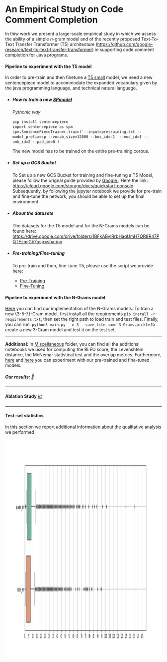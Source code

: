 # An Empirical Study on Code Comment Completion

In thiw work we present a large-scale empirical study in which we assess the ability of a simple *n*-gram model and of the recently proposed Text-To-Text Transfer Transformer (T5) architecture (https://github.com/google-research/text-to-text-transfer-transformer) in supporting code comment completion for Java programs.


#### Pipeline to experiment with the T5 model

In order to pre-train and then finetune a [T5 small](https://github.com/google-research/text-to-text-transfer-transformer) model, we need a new sentencepiece model to accommodate the expanded vocabulary given by the java programming language, and technical natural language.



*  ##### How to train a new <a href='https://github.com/google/sentencepiece/blob/master/python/README.md'>SPmodel</a>

    *Pythonic way*

    ```
    pip install sentencepiece
    import sentencepiece as spm
    spm.SentencePieceTrainer.train('--input=pretraining.txt --model_prefix=sp --vocab_size=32000 --bos_id=-1  --eos_id=1 --unk_id=2 --pad_id=0') 
    ```
    The new model has to be trained on the entire pre-training corpus.

* ##### Set up a GCS Bucket
    To Set up a new GCS Bucket for training and fine-tuning a T5 Model, please follow the orignal guide provided by <a href='https://www.google.com'> Google </a>. 
    Here the link: https://cloud.google.com/storage/docs/quickstart-console
    Subsequently, by following the jupyter notebook we provide for pre-train and fine-tune the network, you should be able to set up the final environment.

* ##### About the datasets

    The datasets for the T5 model and for the N-Grams models can be found here: https://drive.google.com/drive/folders/1BFkABylRrbHaqUmH7QR8R47PQTEzmjGb?usp=sharing

* ##### Pre-training/Fine-tuning 
  
    To pre-train and then, fine-tune T5, please use the script we provide here:
    - <a href ='https://github.com/antonio-mastropaolo/ICSME2021-Completion/blob/main/Models-Code/T5/Pre-training/Pretraining.ipynb'>Pre-Training</a> 
    -  <a href ='https://github.com/antonio-mastropaolo/ICSME2021-Completion/blob/main/Models-Code/T5/Fine-tuning/Finetuning.ipynb'>Fine-Tuning</a> 



#### Pipeline to experiment with the N-Grams model

<a href='https://github.com/antonio-mastropaolo/ICSME2021-Completion/tree/main/Models-Code/N-Grams'>Here</a> you can find our implementation of the N-Grams models.
To train a new {3-5-7}-Gram model, first install all the requirements ```pip install -r requirements.txt```, then set the right path to load train and test files.
Finally, you can run: ```python3 main.py --n 3 --save_file_name 3-Grams.pickle``` to create a new 3-Gram model and test it on the test set.
    
------------------------------------------------------------------------------------------------------------------------------------------------------------------------------------------------------

**Additional:** In <a href='https://github.com/antonio-mastropaolo/ICSME2021-Completion/tree/main/Miscellaneous'>Miscellaneous</a> folder, you can find all the additional notebooks we used for computing the BLEU score, the Levenshtein distance, the McNemar statistical test and the overlap metrics. Furthermore, <a href='https://drive.google.com/drive/folders/1pQKhs3NG26tbc3oQlzD9ylPIW2o20Eqt?usp=sharing'>here</a> and <a href='https://drive.google.com/drive/folders/1RF8Nv9Q7I1ArptFkmgu2qM_A-OrPx3gH?usp=sharing'>here</a> you can experiment with our pre-trained and fine-tuned models.

##### Our results:  <a href='https://drive.google.com/drive/folders/1I2HBKy6HvFgn-E2orJIentxpc5qGEbGe?usp=sharing'>:open_file_folder: </a> 



------------------------------------------------------------------------------------------------------------------------------------------------------------------------------------------------------
#### Ablation Study <a href='https://drive.google.com/drive/folders/1uRBbFDceYZTCwQhUnxTtKRoQemUzQIyy'>:chart_with_upwards_trend:</a> 




------------------------------------------------------------------------------------------------------------------------------------------------------------------------------------------------------
#### Test-set statistics 


In this section we report additional information about the qualitative analysis we performed


<img src="Appendix/boxplot.png"  width="2500" height="700"> 
    

